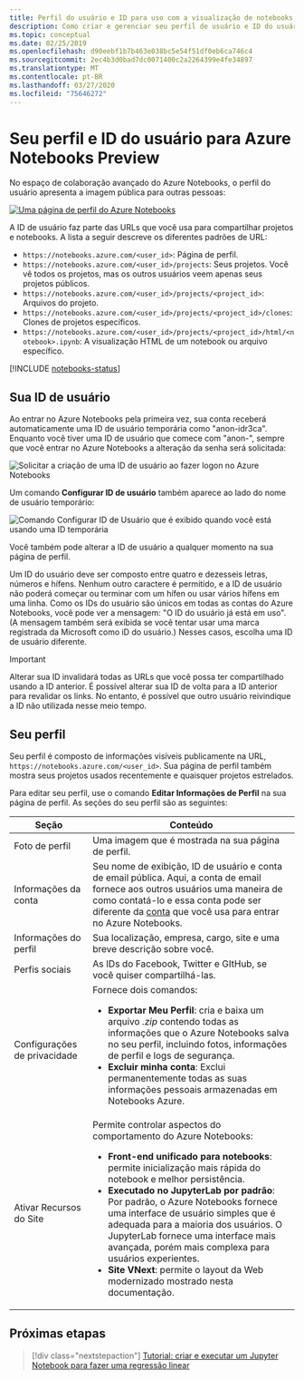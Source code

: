 ```yaml
---
title: Perfil do usuário e ID para uso com a visualização de notebooks Azure
description: Como criar e gerenciar seu perfil de usuário e ID do usuário com notebooks Azure, que passa a fazer parte da URL de notebooks compartilhados.
ms.topic: conceptual
ms.date: 02/25/2019
ms.openlocfilehash: d90eebf1b7b463e038bc5e54f51df0eb6ca746c4
ms.sourcegitcommit: 2ec4b3d0bad7dc0071400c2a2264399e4fe34897
ms.translationtype: MT
ms.contentlocale: pt-BR
ms.lasthandoff: 03/27/2020
ms.locfileid: "75646272"
---
```

# <a name="your-profile-and-user-id-for-azure-notebooks-preview"></a>Seu perfil e ID do usuário para Azure Notebooks Preview

No espaço de colaboração avançado do Azure Notebooks, o perfil do usuário apresenta a imagem pública para outras pessoas:

[![Uma página de perfil do Azure Notebooks](media/accounts/profile-page.png)](media/accounts/profile-page.png#lightbox)

A ID de usuário faz parte das URLs que você usa para compartilhar projetos e notebooks. A lista a seguir descreve os diferentes padrões de URL:

- `https://notebooks.azure.com/<user_id>`: Página de perfil.
- `https://notebooks.azure.com/<user_id>/projects`: Seus projetos. Você vê todos os projetos, mas os outros usuários veem apenas seus projetos públicos.
- `https://notebooks.azure.com/<user_id>/projects/<project_id>`: Arquivos do projeto.
- `https://notebooks.azure.com/<user_id>/projects/<project_id>/clones`: Clones de projetos específicos.
- `https://notebooks.azure.com/<user_id>/projects/<project_id>/html/<notebook>.ipynb`: A visualização HTML de um notebook ou arquivo específico.

[!INCLUDE [notebooks-status](../../includes/notebooks-status.md)]

## <a name="your-user-id"></a>Sua ID de usuário

Ao entrar no Azure Notebooks pela primeira vez, sua conta receberá automaticamente uma ID de usuário temporária como "anon-idr3ca". Enquanto você tiver uma ID de usuário que comece com "anon-", sempre que você entrar no Azure Notebooks a alteração da senha será solicitada:

![Solicitar a criação de uma ID de usuário ao fazer logon no Azure Notebooks](media/accounts/create-user-id.png)

Um comando **Configurar ID de usuário** também aparece ao lado do nome de usuário temporário:

![Comando Configurar ID de Usuário que é exibido quando você está usando uma ID temporária](media/accounts/configure-user-id-command.png)

Você também pode alterar a ID de usuário a qualquer momento na sua página de perfil.

Um ID do usuário deve ser composto entre quatro e dezesseis letras, números e hífens. Nenhum outro caractere é permitido, e a ID de usuário não poderá começar ou terminar com um hífen ou usar vários hífens em uma linha. Como os IDs do usuário são únicos em todas as contas do Azure Notebooks, você pode ver a mensagem: "O ID do usuário já está em uso". (A mensagem também será exibida se você tentar usar uma marca registrada da Microsoft como iD do usuário.) Nesses casos, escolha uma ID de usuário diferente.

> [!Important]
> Alterar sua ID invalidará todas as URLs que você possa ter compartilhado usando a ID anterior. É possível alterar sua ID de volta para a ID anterior para revalidar os links. No entanto, é possível que outro usuário reivindique a ID não utilizada nesse meio tempo.

## <a name="your-profile"></a>Seu perfil

Seu perfil é composto de informações visíveis publicamente na URL, `https://notebooks.azure.com/<user_id>`. Sua página de perfil também mostra seus projetos usados recentemente e quaisquer projetos estrelados.

Para editar seu perfil, use o comando **Editar Informações de Perfil** na sua página de perfil. As seções do seu perfil são as seguintes:

| Seção | Conteúdo |
| --- | --- |
| Foto de perfil | Uma imagem que é mostrada na sua página de perfil. |
| Informações da conta | Seu nome de exibição, ID de usuário e conta de email pública. Aqui, a conta de email fornece aos outros usuários uma maneira de como contatá-lo e essa conta pode ser diferente da [conta](azure-notebooks-user-account.md) que você usa para entrar no Azure Notebooks. |
| Informações do perfil | Sua localização, empresa, cargo, site e uma breve descrição sobre você. |
| Perfis sociais | As IDs do Facebook, Twitter e GItHub, se você quiser compartilhá-las. |
| Configurações de privacidade | Fornece dois comandos:<ul><li>**Exportar Meu Perfil**: cria e baixa um arquivo *.zip* contendo todas as informações que o Azure Notebooks salva no seu perfil, incluindo fotos, informações de perfil e logs de segurança.</li><li>**Excluir minha conta**: Exclui permanentemente todas as suas informações pessoais armazenadas em Notebooks Azure.</li></ul> |
| Ativar Recursos do Site | Permite controlar aspectos do comportamento do Azure Notebooks:<ul><li>**Front-end unificado para notebooks**: permite inicialização mais rápida do notebook e melhor persistência.</li><li>**Executado no JupyterLab por padrão**: Por padrão, o Azure Notebooks fornece uma interface de usuário simples que é adequada para a maioria dos usuários. O JupyterLab fornece uma interface mais avançada, porém mais complexa para usuários experientes.</li><li>**Site VNext**: permite o layout da Web modernizado mostrado nesta documentação.</li></ul> |

## <a name="next-steps"></a>Próximas etapas  

> [!div class="nextstepaction"]
> [Tutorial: criar e executar um Jupyter Notebook para fazer uma regressão linear](tutorial-create-run-jupyter-notebook.md)

